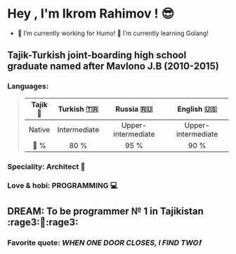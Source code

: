 # Hey , I'm Ikrom Rahimov ! :sunglasses:
- 🔭 I’m currently working for Humo! 🌱 I’m currently learning Golang!

## Tajik-Turkish joint-boarding high school graduate named after Mavlono J.B (2010-2015)

### Languages:

>| Tajik :heartbeat: | Turkish :tr: |     Russia :ru:    |    English :us:    | 
>| :---------------: |:------------:| :-----------------:| :-----------------:|
>|       Native      | Intermediate | Upper-intermediate | Upper-intermediate |
>|      :100: %      |     80 %     |        95 %        |        90 %        |

### Speciality: Architect :city_sunrise:
### Love & hobi: PROGRAMMING :computer:
## DREAM: To be programmer № 1 in Tajikistan :rage3::muscle::rage3:
### Favorite quote: *WHEN ONE DOOR CLOSES, I FIND TWO:exclamation:* 
